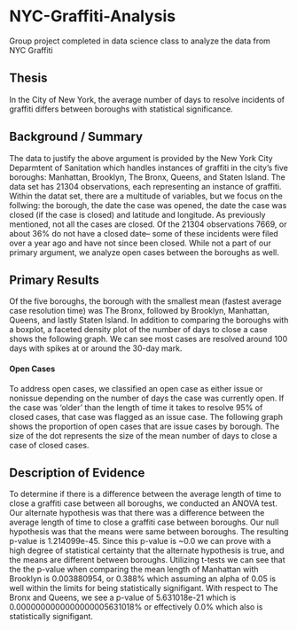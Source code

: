 # NYC-Graffiti-Analysis
Group project completed in data science class to analyze the data from NYC Graffiti

## Thesis
In the City of New York, the average number of days to resolve incidents of graffiti differs between boroughs with statistical significance.
## Background / Summary
The data to justify the above argument is provided by the New York City Deparmtent of Sanitation which handles instances of graffiti in the city’s five boroughs: Manhattan, Brooklyn, The Bronx, Queens, and Staten Island. The data set has 21304 observations, each representing an instance of graffiti.
Within the datat set, there are a multitude of variables, but we focus on the follwing: the borough, the date the case was opened, the date the case was closed (if the case is closed) and latitude and longitude.
As previously mentioned, not all the cases are closed. Of the 21304 observations 7669, or about 36% do not have a closed date– some of these incidents were filed over a year ago and have not since been closed. While not a part of our primary argument, we analyze open cases between the boroughs as well.
## Primary Results
Of the five boroughs, the borough with the smallest mean (fastest average case resolution time) was The Bronx, followed by Brooklyn, Manhattan, Queens, and lastly Staten Island.
In addition to comparing the boroughs with a boxplot, a faceted density plot of the number of days to close a case shows the following graph. We can see most cases are resolved around 100 days with spikes at or around the 30-day mark.

#### Open Cases
To address open cases, we classified an open case as either issue or nonissue depending on the number of days the case was currently open. If the case was ‘older’ than the length of time it takes to resolve 95% of closed cases, that case was flagged as an issue case. The following graph shows the proportion of open cases that are issue cases by borough. The size of the dot represents the size of the mean number of days to close a case of closed cases.

## Description of Evidence
To determine if there is a difference between the average length of time to close a graffiti case between all boroughs, we conducted an ANOVA test. Our alternate hypothesis was that there was a difference between the average length of time to close a graffiti case between boroughs. Our null hypothesis was that the means were same between boroughs. The resulting p-value is 1.214099e-45. Since this p-value is ~0.0 we can prove with a high degree of statistical certainty that the alternate hypothesis is true, and the means are different between boroughs.
Utilizing t-tests we can see that the the p-value when comparing the mean length of Manhattan with Brooklyn is 0.003880954, or 0.388% which assuming an alpha of 0.05 is well within the limits for being statistically signifigant. With respect to The Bronx and Queens, we see a p-value of 5.631018e-21 which is 0.0000000000000000005631018% or effectively 0.0% which also is statistically signifigant.

